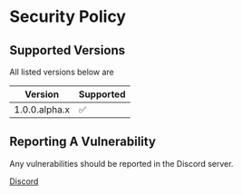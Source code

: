 # Security Policy

## Supported Versions

All listed versions below are 

| Version         | Supported          |
| --------------- | ------------------ |
| 1.0.0.alpha.x   | :white_check_mark: |

## Reporting A Vulnerability

Any vulnerabilities should be reported in the Discord server.

[Discord](https://discord.gg/sQFx2jQy)
